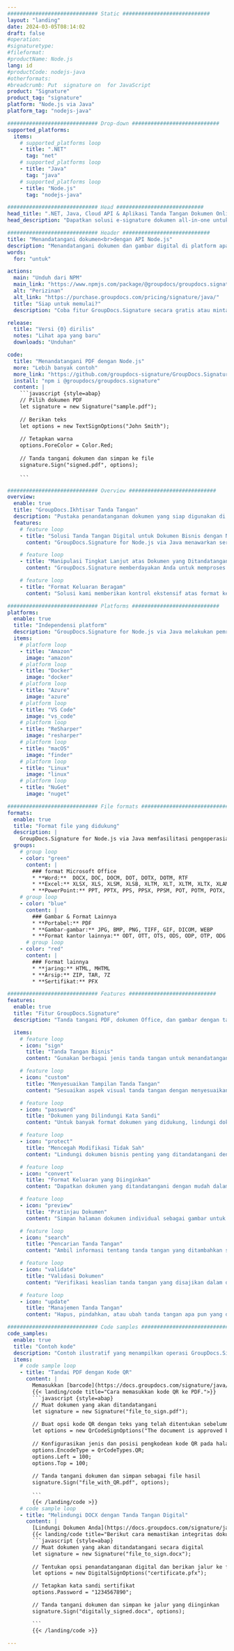 ```yaml
---
############################# Static ############################
layout: "landing"
date: 2024-03-05T08:14:02
draft: false
#operation: 
#signaturetype: 
#fileformat: 
#productName: Node.js
lang: id
#productCode: nodejs-java
#otherformats: 
#breadcrumb: Put  signature on  for JavaScript
product: "Signature"
product_tag: "signature"
platform: "Node.js via Java"
platform_tag: "nodejs-java"

############################# Drop-down ############################
supported_platforms:
  items:
    # supported_platforms loop
    - title: ".NET"
      tag: "net"
    # supported_platforms loop
    - title: "Java"
      tag: "java"
    # supported_platforms loop
    - title: "Node.js"
      tag: "nodejs-java"

############################# Head ############################
head_title: ".NET, Java, Cloud API & Aplikasi Tanda Tangan Dokumen Online"
head_description: "Dapatkan solusi e-signature dokumen all-in-one untuk .NET, Java, dan aplikasi berbasis cloud. Tandatangani format dokumen umum secara online menggunakan fitur drag and drop sederhana"

############################# Header ############################
title: "Menandatangani dokumen<br>dengan API Node.js"
description: "Menandatangani dokumen dan gambar digital di platform apa pun menggunakan API fleksibel dan solusi berbasis aplikasi kami untuk pemrogram dan pengguna akhir."
words:
  for: "untuk"

actions:
  main: "Unduh dari NPM"
  main_link: "https://www.npmjs.com/package/@groupdocs/groupdocs.signature/"
  alt: "Perizinan"
  alt_link: "https://purchase.groupdocs.com/pricing/signature/java/"
  title: "Siap untuk memulai?"
  description: "Coba fitur GroupDocs.Signature secara gratis atau minta lisensi"

release:
  title: "Versi {0} dirilis"
  notes: "Lihat apa yang baru"
  downloads: "Unduhan"

code:
  title: "Menandatangani PDF dengan Node.js"
  more: "Lebih banyak contoh"
  more_link: "https://github.com/groupdocs-signature/GroupDocs.Signature-for-Node.js-via-Java/"
  install: "npm i @groupdocs/groupdocs.signature"
  content: |
    ```javascript {style=abap}   
    // Pilih dokumen PDF
    let signature = new Signature("sample.pdf");
    
    // Berikan teks
    let options = new TextSignOptions("John Smith");
    
    // Tetapkan warna
    options.ForeColor = Color.Red;
    
    // Tanda tangani dokumen dan simpan ke file
    signature.Sign("signed.pdf", options);
    
    ```

############################# Overview ############################
overview:
  enable: true
  title: "GroupDocs.Ikhtisar Tanda Tangan"
  description: "Pustaka penandatanganan dokumen yang siap digunakan di aplikasi Node.js"
  features:
    # feature loop
    - title: "Solusi Tanda Tangan Digital untuk Dokumen Bisnis dengan Node.js"
      content: "GroupDocs.Signature for Node.js via Java menawarkan serangkaian opsi tanda tangan digital lengkap untuk PDF, dokumen Office, dan gambar. Teks, kode batang, gambar, sertifikat digital, dan metadata tersedia. Pemrosesan dokumen yang efisien memastikan efisiensi."

    # feature loop
    - title: "Manipulasi Tingkat Lanjut atas Dokumen yang Ditandatangani"
      content: "GroupDocs.Signature memberdayakan Anda untuk memproses dokumen yang ditandatangani. Cari dan validasi tanda tangan menggunakan berbagai kriteria. Selain itu, ekstrak informasi dokumen terperinci atau buat gambar pratinjau halaman."

    # feature loop
    - title: "Format Keluaran Beragam"
      content: "Solusi kami memberikan kontrol ekstensif atas format keluaran dokumen yang ditandatangani. Posisikan tanda tangan secara tepat di halaman mana pun dan sesuaikan tampilannya. Simpan dokumen yang ditandatangani dalam berbagai format yang didukung dan amankan secara opsional dengan kata sandi."

############################# Platforms ############################
platforms:
  enable: true
  title: "Independensi platform"
  description: "GroupDocs.Signature for Node.js via Java melakukan pemrosesan dokumen dengan berbagai sistem operasi"
  items:
    # platform loop
    - title: "Amazon"
      image: "amazon"
    # platform loop
    - title: "Docker"
      image: "docker"
    # platform loop
    - title: "Azure"
      image: "azure"
    # platform loop
    - title: "VS Code"
      image: "vs_code"
    # platform loop
    - title: "ReSharper"
      image: "resharper"
    # platform loop
    - title: "macOS"
      image: "finder"
    # platform loop
    - title: "Linux"
      image: "linux"
    # platform loop
    - title: "NuGet"
      image: "nuget"

############################# File formats ############################
formats:
  enable: true
  title: "Format file yang didukung"
  description: |
    GroupDocs.Signature for Node.js via Java memfasilitasi pengoperasian untuk [format file populer](https://docs.groupdocs.com/signature/java/supported-document-formats/).
  groups:
    # group loop
    - color: "green"
      content: |
        ### format Microsoft Office
        * **Word:**  DOCX, DOC, DOCM, DOT, DOTX, DOTM, RTF
        * **Excel:** XLSX, XLS, XLSM, XLSB, XLTM, XLT, XLTM, XLTX, XLAM, SXC, SpreadsheetML
        * **PowerPoint:** PPT, PPTX, PPS, PPSX, PPSM, POT, POTM, POTX, PPTM
    # group loop
    - color: "blue"
      content: |
        ### Gambar & Format Lainnya
        * **Portabel:** PDF
        * **Gambar-gambar:** JPG, BMP, PNG, TIFF, GIF, DICOM, WEBP
        * **Format kantor lainnya:** ODT, OTT, OTS, ODS, ODP, OTP, ODG
      # group loop
    - color: "red"
      content: |
        ### Format lainnya
        * **jaring:** HTML, MHTML
        * **Arsip:** ZIP, TAR, 7Z
        * **Sertifikat:** PFX

############################# Features ############################
features:
  enable: true
  title: "Fitur GroupDocs.Signature"
  description: "Tanda tangani PDF, dokumen Office, dan gambar dengan tanda tangan digital"

  items:
    # feature loop
    - icon: "sign"
      title: "Tanda Tangan Bisnis"
      content: "Gunakan berbagai jenis tanda tangan untuk menandatangani dokumen. Tempatkan tanda tangan digital secara tepat di lokasi halaman mana pun."

    # feature loop
    - icon: "custom"
      title: "Menyesuaikan Tampilan Tanda Tangan"
      content: "Sesuaikan aspek visual tanda tangan dengan menyesuaikan warna, font, batas, rotasi, dan lainnya untuk mencapai hasil yang Anda inginkan."

    # feature loop
    - icon: "password"
      title: "Dokumen yang Dilindungi Kata Sandi"
      content: "Untuk banyak format dokumen yang didukung, lindungi dokumen yang ditandatangani dengan kata sandi untuk keamanan tambahan."

    # feature loop
    - icon: "protect"
      title: "Mencegah Modifikasi Tidak Sah"
      content: "Lindungi dokumen bisnis penting yang ditandatangani dengan sertifikat digital dari perubahan yang tidak sah."

    # feature loop
    - icon: "convert"
      title: "Format Keluaran yang Diinginkan"
      content: "Dapatkan dokumen yang ditandatangani dengan mudah dalam format apa pun yang didukung. Konversikan dokumen MS Word ke format PDF dengan mudah."

    # feature loop
    - icon: "preview"
      title: "Pratinjau Dokumen"
      content: "Simpan halaman dokumen individual sebagai gambar untuk kebutuhan masa depan."

    # feature loop
    - icon: "search"
      title: "Pencarian Tanda Tangan"
      content: "Ambil informasi tentang tanda tangan yang ditambahkan sebelumnya dalam dokumen Anda."

    # feature loop
    - icon: "validate"
      title: "Validasi Dokumen"
      content: "Verifikasi keaslian tanda tangan yang disajikan dalam dokumen apa pun."

    # feature loop
    - icon: "update"
      title: "Manajemen Tanda Tangan"
      content: "Hapus, pindahkan, atau ubah tanda tangan apa pun yang ditempatkan pada halaman dokumen mana pun."

############################# Code samples ############################
code_samples:
  enable: true
  title: "Contoh kode"
  description: "Contoh ilustratif yang menampilkan operasi GroupDocs.Signature for Node.js via Java yang umum"
  items:
    # code sample loop
    - title: "Tandai PDF dengan Kode QR"
      content: |
        Memasukkan [barcode](https://docs.groupdocs.com/signature/java/esign-document-with-qr-code-signature/) ke dalam halaman dokumen PDF tertentu dapat menyederhanakan proses bisnis. Bagian ini memberikan contoh penambahan kode QR menggunakan GroupDocs.Signature for Node.js via Java.
        {{< landing/code title="Cara memasukkan kode QR ke PDF.">}}
        ```javascript {style=abap}
        // Muat dokumen yang akan ditandatangani
        let signature = new Signature("file_to_sign.pdf");
        
        // Buat opsi kode QR dengan teks yang telah ditentukan sebelumnya
        let options = new QrCodeSignOptions("The document is approved by John Smith");
        
        // Konfigurasikan jenis dan posisi pengkodean kode QR pada halaman
        options.EncodeType = QrCodeTypes.QR;
        options.Left = 100;
        options.Top = 100;
            
        // Tanda tangani dokumen dan simpan sebagai file hasil
        signature.Sign("file_with_QR.pdf", options);
        
        ```
        {{< /landing/code >}}
    # code sample loop
    - title: "Melindungi DOCX dengan Tanda Tangan Digital"
      content: |
        [Lindungi Dokumen Anda](https://docs.groupdocs.com/signature/java/esign-document-with-digital-signature/) dengan tanda tangan berdasarkan sertifikat digital. Tanda tangan digital melindungi dokumen bisnis Anda dari perubahan konten.
        {{< landing/code title="Berikut cara memastikan integritas dokumen.">}}
        ```javascript {style=abap}   
        // Muat dokumen yang akan ditandatangani secara digital
        let signature = new Signature("file_to_sign.docx");
        
        // Tentukan opsi penandatanganan digital dan berikan jalur ke file sertifikat
        let options = new DigitalSignOptions("certificate.pfx");

        // Tetapkan kata sandi sertifikat
        options.Password = "1234567890";

        // Tanda tangani dokumen dan simpan ke jalur yang diinginkan
        signature.Sign("digitally_signed.docx", options);

        ```
        {{< /landing/code >}}

---
```

